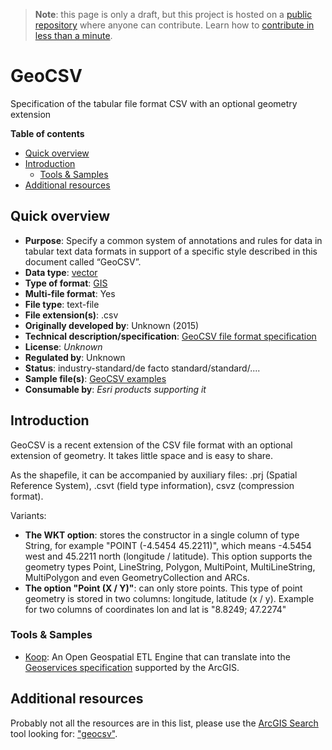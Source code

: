 > **Note**: this page is only a draft, but this project is hosted on a [public repository](https://github.com/hhkaos/awesome-arcgis) where anyone can contribute. Learn how to [contribute in less than a minute](https://github.com/hhkaos/awesome-arcgis/blob/master/CONTRIBUTING.md#contributions).

# GeoCSV

Specification of the tabular file format CSV with an optional geometry extension

<!-- START doctoc generated TOC please keep comment here to allow auto update -->
<!-- DON'T EDIT THIS SECTION, INSTEAD RE-RUN doctoc TO UPDATE -->
**Table of contents**

- [Quick overview](#quick-overview)
- [Introduction](#introduction)
  - [Tools & Samples](#tools--samples)
- [Additional resources](#additional-resources)

<!-- END doctoc generated TOC please keep comment here to allow auto update -->

## Quick overview

* **Purpose**: Specify a common system of annotations and rules for data in tabular text data formats in support of a specific style described in this document called “GeoCSV”.
* **Data type**: [vector](../../../data-types/vector/README.md)
* **Type of format**: [GIS](../../../data-types/vector/gis/README.md)
* **Multi-file format**: Yes
* **File type**: text-file
* **File extension(s)**: .csv
* **Originally developed by**: Unknown (2015)
* **Technical description/specification**: [GeoCSV file format specification](https://giswiki.hsr.ch/GeoCSV#GeoCSV_file_format_specification)
* **License**: *Unknown*
* **Regulated by**: Unknown
* **Status**: industry-standard/de facto standard/standard/....
* **Sample file(s)**: [GeoCSV examples](https://giswiki.hsr.ch/GeoCSV#Examples)
* **Consumable by**: *Esri products supporting it*

## Introduction

GeoCSV is a recent extension of the CSV file format with an optional extension of geometry. It takes little space and is easy to share.

As the shapefile, it can be accompanied by auxiliary files: .prj (Spatial Reference System), .csvt (field type information), csvz (compression format).

Variants:

* **The WKT option**: stores the constructor in a single column of type String, for example "POINT (-4.5454 45.2211)", which means -4.5454 west and 45.2211 north (longitude / latitude). This option supports the geometry types Point, LineString, Polygon, MultiPoint, MultiLineString, MultiPolygon and even GeometryCollection and ARCs.
* **The option "Point (X / Y)"**: can only store points. This type of point geometry is stored in two columns: longitude, latitude (x / y). Example for two columns of coordinates lon and lat is "8.8249; 47.2274"

### Tools & Samples

* [Koop](../../../../../arcgis/developers/profiles/devops/technologies/koop/README.md): An Open Geospatial ETL Engine that can translate into the [Geoservices specification](https://geoservices.github.io/) supported by the ArcGIS.

## Additional resources

Probably not all the resources are in this list, please use the [ArcGIS Search](https://esri-es.github.io/arcgis-search/) tool looking for: ["geocsv"](https://esri-es.github.io/arcgis-search/?search="geocsv"&utm_campaign=awesome-list&utm_source=awesome-list&utm_medium=page).

